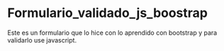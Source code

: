 # Formulario_validado_js_boostrap

Este es un formulario que lo hice con lo aprendido con bootstrap y para validarlo use javascript. 
